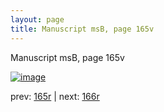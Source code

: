 ```yaml
---
layout: page
title: Manuscript msB, page 165v
---
```


Manuscript msB, page 165v

[![image](http://www.homermultitext.org/iipsrv?OBJ=IIP,1.0&FIF=/project/homer/pyramidal/deepzoom/hmt/vbbifolio/v1/vb_165v_166r.tif&WID=100&CVT=JPEG)](http://www.homermultitext.org/ict2/?urn=urn:cite2:hmt:vbbifolio.v1:vb_165v_166r)

prev:  [165r](../165r) | next:  [166r](../166r)

